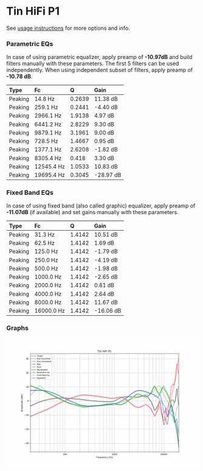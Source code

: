 # Tin HiFi P1
See [usage instructions](https://github.com/jaakkopasanen/AutoEq#usage) for more options and info.

### Parametric EQs
In case of using parametric equalizer, apply preamp of **-10.97dB** and build filters manually
with these parameters. The first 5 filters can be used independently.
When using independent subset of filters, apply preamp of **-10.78 dB**.

| Type    | Fc         |      Q | Gain      |
|:--------|:-----------|:-------|:----------|
| Peaking | 14.8 Hz    | 0.2639 | 11.38 dB  |
| Peaking | 259.1 Hz   | 0.2441 | -4.40 dB  |
| Peaking | 2966.1 Hz  | 1.9138 | 4.97 dB   |
| Peaking | 6441.2 Hz  | 2.8229 | 9.30 dB   |
| Peaking | 9879.1 Hz  | 3.1961 | 9.00 dB   |
| Peaking | 728.5 Hz   | 1.4667 | 0.95 dB   |
| Peaking | 1377.1 Hz  | 2.6208 | -1.82 dB  |
| Peaking | 8305.4 Hz  | 0.418  | 3.30 dB   |
| Peaking | 12545.4 Hz | 1.0533 | 10.83 dB  |
| Peaking | 19695.4 Hz | 0.3045 | -28.97 dB |

### Fixed Band EQs
In case of using fixed band (also called graphic) equalizer, apply preamp of **-11.07dB**
(if available) and set gains manually with these parameters.

| Type    | Fc         |      Q | Gain      |
|:--------|:-----------|:-------|:----------|
| Peaking | 31.3 Hz    | 1.4142 | 10.51 dB  |
| Peaking | 62.5 Hz    | 1.4142 | 1.69 dB   |
| Peaking | 125.0 Hz   | 1.4142 | -1.79 dB  |
| Peaking | 250.0 Hz   | 1.4142 | -4.19 dB  |
| Peaking | 500.0 Hz   | 1.4142 | -1.98 dB  |
| Peaking | 1000.0 Hz  | 1.4142 | -2.65 dB  |
| Peaking | 2000.0 Hz  | 1.4142 | 0.81 dB   |
| Peaking | 4000.0 Hz  | 1.4142 | 2.64 dB   |
| Peaking | 8000.0 Hz  | 1.4142 | 11.67 dB  |
| Peaking | 16000.0 Hz | 1.4142 | -16.06 dB |

### Graphs
![](./Tin%20HiFi%20P1.png)